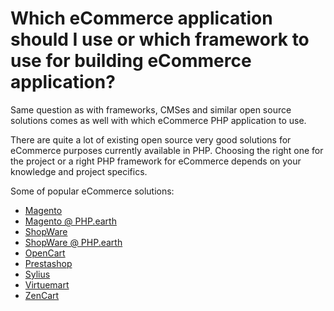 # Which eCommerce application should I use or which framework to use for building eCommerce application?

Same question as with frameworks, CMSes and similar open source solutions comes as well with which eCommerce PHP application to use.

There are quite a lot of existing open source very good solutions for eCommerce purposes currently available in PHP. Choosing the right one
for the project or a right PHP framework for eCommerce depends on your knowledge and project specifics.

Some of popular eCommerce solutions:

* [Magento](http://magento.com/)
* [Magento @ PHP.earth](/misc/ecommerce/magento/README.md)
* [ShopWare](http://shopware.com/)
* [ShopWare @ PHP.earth](/misc/ecommerce/shopware/README.md)
* [OpenCart](http://www.opencart.com/)
* [Prestashop](http://www.prestashop.com/)
* [Sylius](http://www.sylius.org/)
* [Virtuemart](http://virtuemart.net/)
* [ZenCart](http://www.zen-cart.com/)
